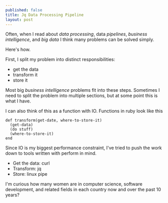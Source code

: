 ```yaml
---
published: false
title: Jq Data Processing Pipeline
layout: post
---
```

Often, when I read about _data processing_, data _pipelines_, _business intelligence_, and _big data_ I think many problems can be solved simply.

Here's how.

First, I split my problem into distinct responsibilities:

* get the data
* transform it
* store it

Most big _business intelligence_ problems fit into these steps. Sometimes I need to split the problem into multiple sections, but at some point this is what I have.

I can also think of this as a function with IO. Functions in ruby look like this 

```
def transform(get-date, where-to-store-it)
  (get-data)
  (do stuff)
  (where-to-store-it)
end
```

Since IO is my biggest performance constraint, I've tried to push the work down to tools written with perform in mind.

* Get the data: curl
* Transform: jq
* Store: linux pipe

I'm curious how many women are in computer science, software development, and related fields in each country now and over the past 10 years?



